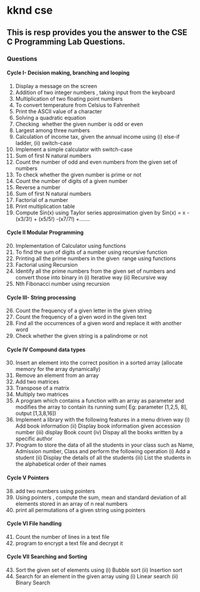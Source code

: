 # kknd cse
## This is resp provides you the answer to the CSE C Programming Lab Questions. 
### Questions

#### Cycle I- Decision making, branching and looping
1. Display a message on the screen
2. Addition of two integer numbers , taking input from the keyboard
3. Multiplication of two floating point numbers
4. To convert temperature from Celsius to Fahrenheit
5. Print the ASCII value of a character
6. Solving a quadratic equation
7. Checking  whether the given number is odd or even
8. Largest among three numbers
9. Calculation of income tax, given the annual income using (i) else-if ladder, (ii) switch-case
10. Implement a simple calculator with switch-case
11. Sum of first N natural numbers
12. Count the number of odd and even numbers from the given set of numbers
13. To check whether the given number is prime or not
14. Count the number of digits of a given number
15. Reverse a number
16. Sum of first N natural numbers 
17. Factorial of a number
18. Print multiplication table
19. Compute Sin(x) using Taylor series approximation given by Sin(x) = x -(x3/3!) + (x5/5!) -(x7/7!) +.......
#### Cycle II Modular Programming
20. Implementation of Calculator using functions
21. To find the sum of digits of a number using recursive function
22. Printing all the prime numbers in the given  range using functions
23. Factorial using Recursion
24. Identify all the prime numbers from the given set of numbers and convert those into binary in 
  (i) Iterative way  (ii) Recursive way
25. Nth Fibonacci number using recursion
#### Cycle III- String processing
26. Count the frequency of a given letter in the given string
27. Count the frequency of a given word  in the given text
28. Find all the occurrences of a given word and replace it with another word
29. Check whether the given string is a palindrome or not
#### Cycle IV  Compound data types
30. Insert an element into the correct position in  a sorted array (allocate memory for the array dynamically)
31. Remove an element from an array
32. Add two matrices
33. Transpose of a matrix
34. Multiply two matrices
35. A program which contains a function with an array as parameter and modifies the array to contain its running sum( Eg: parameter [1,2,5, 8],  output [1,3,8,16])
36. Implement a library with the following features in a menu driven way 
  (i) Add book information 
  (ii) Display book information given accession number 
  (iii) display Book count 
  (iv) Dispay all the books written by a specific author 
37. Program to store the data of all the students in your class such as Name, Admission number, Class and perform the following operation 
  (i) Add a student 
  (ii) Display the details of all the students 
  (iii) List the students in the alphabetical order of their names
#### Cycle V  Pointers
38. add two numbers using pointers
39. Using pointers , compute the sum, mean and standard deviation of all elements stored in an array of n real numbers
40. print all permutations of a given string using pointers
#### Cycle VI  File handling 
41. Count the number of lines in a text file
42. program  to encrypt a text file and decrypt it
#### Cycle VII Searching and Sorting 
43. Sort the given set of elements using (i) Bubble sort (ii) Insertion sort
44. Search for an element in the given array using (i)  Linear search  (ii) Binary Search

